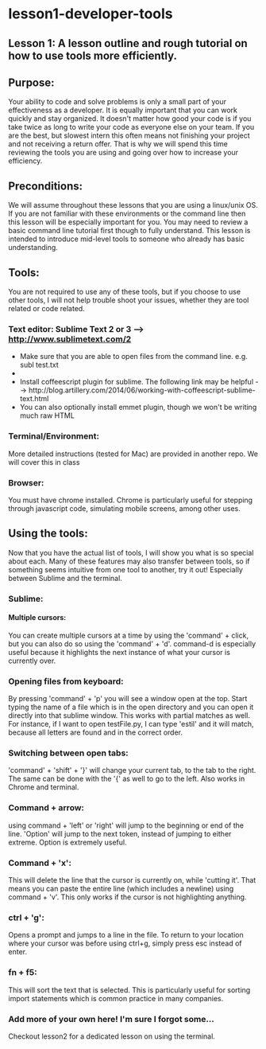 # lesson1-developer-tools
## Lesson 1: A lesson outline and rough tutorial on how to use tools more efficiently.

## Purpose:
Your ability to code and solve problems is only a small part of your effectiveness as a developer. It is equally important that you can work quickly and stay organized. It doesn't matter how good your code is if you take twice as long to write your code as everyone else on your team. If you are the best, but slowest intern this often means not finishing your project and not receiving a return offer. That is why we will spend this time reviewing the tools you are using and going over how to increase your efficiency.

## Preconditions:
We will assume throughout these lessons that you are using a linux/unix OS. If you are not familiar with these environments or the command line then this lesson will be especially important for you. You may need to review a basic command line tutorial first though to fully understand. This lesson is intended to introduce mid-level tools to someone who already has basic understanding.

## Tools:
You are not required to use any of these tools, but if you choose to use other tools, I will not help trouble shoot your issues, whether they are tool related or code related.

### Text editor: Sublime Text 2 or 3 --> http://www.sublimetext.com/2
<ul>
  <li>Make sure that you are able to open files from the command line. e.g. subl test.txt<li>
  <li>Install coffeescript plugin for sublime. The following link may be helpful --> http://blog.artillery.com/2014/06/working-with-coffeescript-sublime-text.html</li>
  <li>You can also optionally install emmet plugin, though we won't be writing much raw HTML</li>
</ul>

### Terminal/Environment:
More detailed instructions (tested for Mac) are provided in another repo. We will cover this in class

### Browser:
You must have chrome installed. Chrome is particularly useful for stepping through javascript code, simulating mobile screens, among other uses.

## Using the tools:
Now that you have the actual list of tools, I will show you what is so special about each. Many of these features may also transfer between tools, so if something seems intuitive from one tool to another, try it out! Especially between Sublime and the terminal.

### Sublime:
#### Multiple cursors:
You can create multiple cursors at a time by using the 'command' + click, but you can also do so using the 'command' + 'd'. command-d is especially useful because it highlights the next instance of what your cursor is currently over.
### Opening files from keyboard:
By pressing 'command' + 'p' you will see a window open at the top. Start typing the name of a file which is in the open directory and you can open it directly into that sublime window. This works with partial matches as well. For instance, if I want to open testFile.py, I can type 'estil' and it will match, because all letters are found and in the correct order.
### Switching between open tabs:
'command' + 'shift' + '}' will change your current tab, to the tab to the right. The same can be done with the '{' as well to go to the left. Also works in Chrome and terminal.
### Command + arrow:
using command + 'left' or 'right' will jump to the beginning or end of the line. 'Option' will jump to the next token, instead of jumping to either extreme. Option is extremely useful.
### Command + 'x':
This will delete the line that the cursor is currently on, while 'cutting it'. That means you can paste the entire line (which includes a newline) using command + 'v'. This only works if the cursor is not highlighting anything.
### ctrl + 'g':
Opens a prompt and jumps to a line in the file. To return to your location where your cursor was before using ctrl+g, simply press esc instead of enter.
### fn + f5:
This will sort the text that is selected. This is particularly useful for sorting import statements which is common practice in many companies.
### Add more of your own here! I'm sure I forgot some...
Checkout lesson2 for a dedicated lesson on using the terminal.


